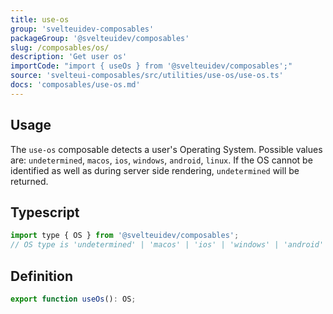 ```yaml
---
title: use-os
group: 'svelteuidev-composables'
packageGroup: '@svelteuidev/composables'
slug: /composables/os/
description: 'Get user os'
importCode: "import { useOs } from '@svelteuidev/composables';"
source: 'svelteui-composables/src/utilities/use-os/use-os.ts'
docs: 'composables/use-os.md'
---
```


<script lang='ts'>
    import { ComposableDemos, Demo } from "@svelteuidev/demos";
</script>

## Usage

The `use-os` composable detects a user's Operating System. Possible values are: `undetermined`, `macos`, `ios`, `windows`, `android`, `linux`. If the OS cannot be identified as well as during server side rendering, `undetermined` will be returned.

<Demo demo={ComposableDemos.useOsDemo.usage} />

## Typescript

```js
import type { OS } from '@svelteuidev/composables';
// OS type is 'undetermined' | 'macos' | 'ios' | 'windows' | 'android' | 'linux'
```

## Definition

```js
export function useOs(): OS;
```
